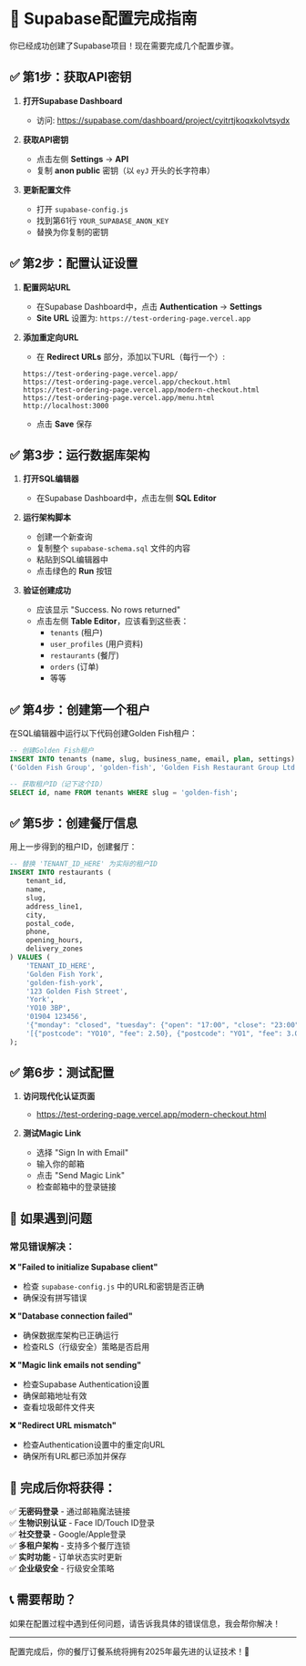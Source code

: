 # 🚀 Supabase配置完成指南

你已经成功创建了Supabase项目！现在需要完成几个配置步骤。

## ✅ 第1步：获取API密钥

1. **打开Supabase Dashboard**
   - 访问: https://supabase.com/dashboard/project/cyitrtjkoqxkolvtsydx

2. **获取API密钥**
   - 点击左侧 **Settings** → **API**
   - 复制 **anon public** 密钥（以 `eyJ` 开头的长字符串）

3. **更新配置文件**
   - 打开 `supabase-config.js`
   - 找到第61行 `YOUR_SUPABASE_ANON_KEY`
   - 替换为你复制的密钥

## ✅ 第2步：配置认证设置

1. **配置网站URL**
   - 在Supabase Dashboard中，点击 **Authentication** → **Settings**
   - **Site URL** 设置为: `https://test-ordering-page.vercel.app`

2. **添加重定向URL**
   - 在 **Redirect URLs** 部分，添加以下URL（每行一个）:
   ```
   https://test-ordering-page.vercel.app/
   https://test-ordering-page.vercel.app/checkout.html  
   https://test-ordering-page.vercel.app/modern-checkout.html
   https://test-ordering-page.vercel.app/menu.html
   http://localhost:3000
   ```
   - 点击 **Save** 保存

## ✅ 第3步：运行数据库架构

1. **打开SQL编辑器**
   - 在Supabase Dashboard中，点击左侧 **SQL Editor**

2. **运行架构脚本**
   - 创建一个新查询
   - 复制整个 `supabase-schema.sql` 文件的内容
   - 粘贴到SQL编辑器中
   - 点击绿色的 **Run** 按钮

3. **验证创建成功**
   - 应该显示 "Success. No rows returned"
   - 点击左侧 **Table Editor**，应该看到这些表：
     - `tenants` (租户)
     - `user_profiles` (用户资料)
     - `restaurants` (餐厅)
     - `orders` (订单)
     - 等等

## ✅ 第4步：创建第一个租户

在SQL编辑器中运行以下代码创建Golden Fish租户：

```sql
-- 创建Golden Fish租户
INSERT INTO tenants (name, slug, business_name, email, plan, settings) VALUES 
('Golden Fish Group', 'golden-fish', 'Golden Fish Restaurant Group Ltd', 'admin@goldenfish.co.uk', 'premium', '{}');

-- 获取租户ID（记下这个ID）
SELECT id, name FROM tenants WHERE slug = 'golden-fish';
```

## ✅ 第5步：创建餐厅信息

用上一步得到的租户ID，创建餐厅：

```sql
-- 替换 'TENANT_ID_HERE' 为实际的租户ID
INSERT INTO restaurants (
    tenant_id, 
    name, 
    slug,
    address_line1, 
    city, 
    postal_code,
    phone,
    opening_hours,
    delivery_zones
) VALUES (
    'TENANT_ID_HERE',
    'Golden Fish York',
    'golden-fish-york', 
    '123 Golden Fish Street',
    'York',
    'YO10 3BP',
    '01904 123456',
    '{"monday": "closed", "tuesday": {"open": "17:00", "close": "23:00"}, "wednesday": {"open": "17:00", "close": "23:00"}, "thursday": {"open": "17:00", "close": "23:00"}, "friday": {"open": "17:00", "close": "00:00"}, "saturday": {"open": "17:00", "close": "00:00"}, "sunday": {"open": "17:00", "close": "22:30"}}',
    '[{"postcode": "YO10", "fee": 2.50}, {"postcode": "YO1", "fee": 3.00}]'
);
```

## ✅ 第6步：测试配置

1. **访问现代化认证页面**
   - https://test-ordering-page.vercel.app/modern-checkout.html

2. **测试Magic Link**
   - 选择 "Sign In with Email"
   - 输入你的邮箱
   - 点击 "Send Magic Link"
   - 检查邮箱中的登录链接

## 🚨 如果遇到问题

### 常见错误解决：

**❌ "Failed to initialize Supabase client"**
- 检查 `supabase-config.js` 中的URL和密钥是否正确
- 确保没有拼写错误

**❌ "Database connection failed"** 
- 确保数据库架构已正确运行
- 检查RLS（行级安全）策略是否启用

**❌ "Magic link emails not sending"**
- 检查Supabase Authentication设置
- 确保邮箱地址有效
- 查看垃圾邮件文件夹

**❌ "Redirect URL mismatch"**
- 检查Authentication设置中的重定向URL
- 确保所有URL都已添加并保存

## 🎯 完成后你将获得：

✅ **无密码登录** - 通过邮箱魔法链接  
✅ **生物识别认证** - Face ID/Touch ID登录  
✅ **社交登录** - Google/Apple登录  
✅ **多租户架构** - 支持多个餐厅连锁  
✅ **实时功能** - 订单状态实时更新  
✅ **企业级安全** - 行级安全策略  

## 📞 需要帮助？

如果在配置过程中遇到任何问题，请告诉我具体的错误信息，我会帮你解决！

---

配置完成后，你的餐厅订餐系统将拥有2025年最先进的认证技术！🚀